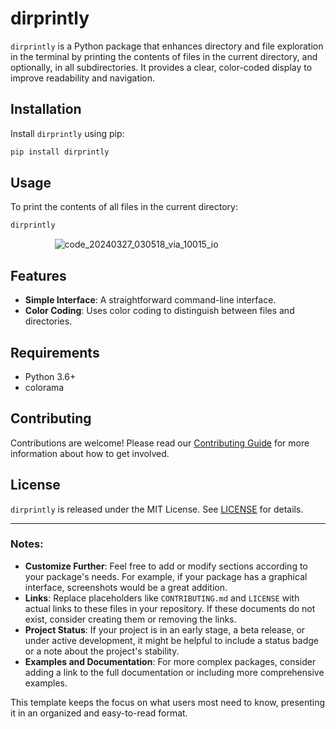 # dirprintly

`dirprintly` is a Python package that enhances directory and file exploration in the terminal by printing the contents of files in the current directory, and optionally, in all subdirectories. It provides a clear, color-coded display to improve readability and navigation.

## Installation

Install `dirprintly` using pip:

```bash
pip install dirprintly
```

## Usage

To print the contents of all files in the current directory:

```bash
dirprintly
```
<div style="text-align:center;max-width:80%;"">
  <img src="https://github.com/PasanAbeysekara/dirprintly/assets/69195287/1b47dfb8-81a6-49d9-8b96-6eb72fa17e6c" alt="code_20240327_030518_via_10015_io" >
</div>

## Features

- **Simple Interface**: A straightforward command-line interface.
- **Color Coding**: Uses color coding to distinguish between files and directories.

## Requirements

- Python 3.6+
- colorama

## Contributing

Contributions are welcome! Please read our [Contributing Guide](CONTRIBUTING.md) for more information about how to get involved.

## License

`dirprintly` is released under the MIT License. See [LICENSE](LICENSE) for details.

---

### Notes:

- **Customize Further**: Feel free to add or modify sections according to your package's needs. For example, if your package has a graphical interface, screenshots would be a great addition.
- **Links**: Replace placeholders like `CONTRIBUTING.md` and `LICENSE` with actual links to these files in your repository. If these documents do not exist, consider creating them or removing the links.
- **Project Status**: If your project is in an early stage, a beta release, or under active development, it might be helpful to include a status badge or a note about the project's stability.
- **Examples and Documentation**: For more complex packages, consider adding a link to the full documentation or including more comprehensive examples.

This template keeps the focus on what users most need to know, presenting it in an organized and easy-to-read format.
